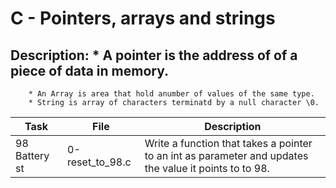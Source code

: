 # C - Pointers, arrays and strings

## Description: * A pointer is the address of of a piece of data in memory.
		* An Array is area that hold anumber of values of the same type.
		* String is array of characters terminatd by a null character \0.

| Task | File | Description |
| --- | --- | --- |
| 98 Battery st | 0-reset_to_98.c | Write a function that takes a pointer to an int as parameter and updates the value it points to to 98. |

